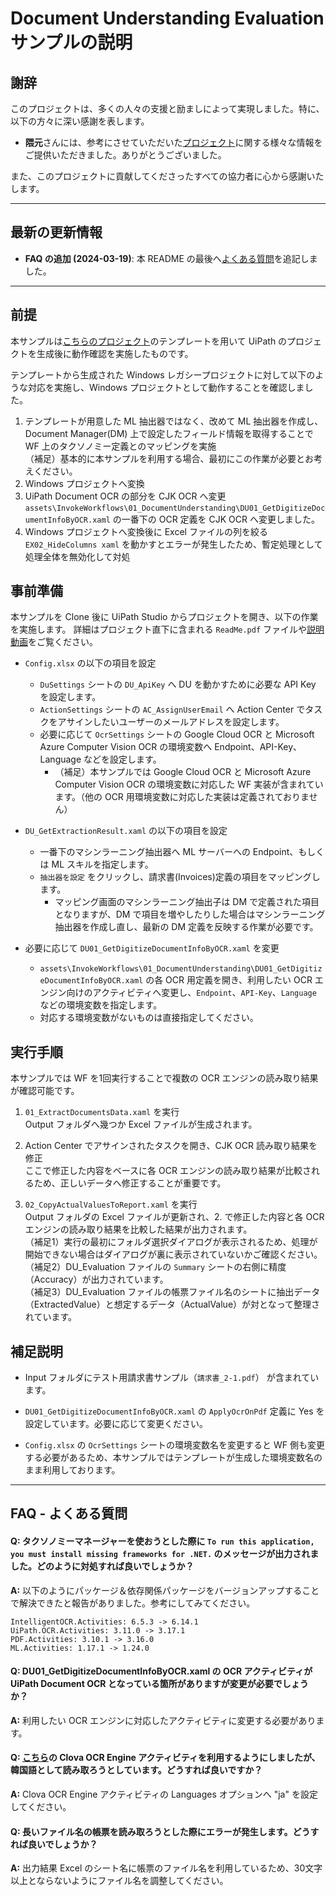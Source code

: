 # Document Understanding Evaluation サンプルの説明

## 謝辞

このプロジェクトは、多くの人々の支援と励ましによって実現しました。特に、以下の方々に深い感謝を表します。

- **隈元**さんには、参考にさせていただいた[プロジェクト](https://github.com/masaki-kumamoto/DocumentUnderstandingEvaluationTemplate)に関する様々な情報をご提供いただきました。ありがとうございました。

また、このプロジェクトに貢献してくださったすべての協力者に心から感謝いたします。

---

## 最新の更新情報

- **FAQ の追加 (2024-03-19)**: 本 README の最後へ[よくある質問](https://github.com/hnamaizawa/DocumentUnderstandingEvaluation?tab=readme-ov-file#faq---%E3%82%88%E3%81%8F%E3%81%82%E3%82%8B%E8%B3%AA%E5%95%8F)を追記しました。

---

## 前提
本サンプルは[こちらのプロジェクト](https://github.com/masaki-kumamoto/DocumentUnderstandingEvaluationTemplate)のテンプレートを用いて UiPath のプロジェクトを生成後に動作確認を実施したものです。

テンプレートから生成された Windows レガシープロジェクトに対して以下のような対応を実施し、Windows プロジェクトとして動作することを確認しました。

1. テンプレートが用意した ML 抽出器ではなく、改めて ML 抽出器を作成し、Document Manager(DM) 上で設定したフィールド情報を取得することで WF 上のタクソノミー定義とのマッピングを実施  
（補足）基本的に本サンプルを利用する場合、最初にこの作業が必要とお考えください。
2. Windows プロジェクトへ変換
3. UiPath Document OCR の部分を CJK OCR へ変更  
`assets\InvokeWorkflows\01_DocumentUnderstanding\DU01_GetDigitizeDocumentInfoByOCR.xaml` の一番下の OCR 定義を CJK OCR へ変更しました。
4. Windows プロジェクトへ変換後に Excel ファイルの列を絞る `EX02_HideColumns xaml` を動かすとエラーが発生したため、暫定処理として処理全体を無効化して対処

## 事前準備
本サンプルを Clone 後に UiPath Studio からプロジェクトを開き、以下の作業を実施します。
詳細はプロジェクト直下に含まれる `ReadMe.pdf` ファイルや[説明動画](https://www.youtube.com/watch?v=snEatRjWHjg)をご覧ください。

- `Config.xlsx` の以下の項目を設定
  - `DuSettings` シートの `DU_ApiKey` へ DU を動かすために必要な API Key を設定します。
  - `ActionSettings` シートの `AC_AssignUserEmail` へ Action Center でタスクをアサインしたいユーザーのメールアドレスを設定します。
  - 必要に応じて `OcrSettings` シートの Google Cloud OCR と Microsoft Azure Computer Vision OCR の環境変数へ Endpoint、API-Key、Language などを設定します。
    - （補足）本サンプルでは Google Cloud OCR と Microsoft Azure Computer Vision OCR の環境変数に対応した WF 実装が含まれています。（他の OCR 用環境変数に対応した実装は定義されておりません）

- `DU_GetExtractionResult.xaml` の以下の項目を設定
  - 一番下のマシンラーニング抽出器へ ML サーバーへの Endpoint、もしくは ML スキルを指定します。
  - `抽出器を設定` をクリックし、請求書(Invoices)定義の項目をマッピングします。  
    - マッピング画面のマシンラーニング抽出子は DM で定義された項目となりますが、DM で項目を増やしたりした場合はマシンラーニング抽出器を作成し直し、最新の DM 定義を反映する作業が必要です。

- 必要に応じて `DU01_GetDigitizeDocumentInfoByOCR.xaml` を変更
  - `assets\InvokeWorkflows\01_DocumentUnderstanding\DU01_GetDigitizeDocumentInfoByOCR.xaml` の各 OCR 用定義を開き、利用したい OCR エンジン向けのアクティビティへ変更し、`Endpoint`、`API-Key`、`Language` などの環境変数を指定します。
  - 対応する環境変数がないものは直接指定してください。

## 実行手順
本サンプルでは WF を1回実行することで複数の OCR エンジンの読み取り結果が確認可能です。

1. `01_ExtractDocumentsData.xaml` を実行  
Output フォルダへ幾つか Excel ファイルが生成されます。

2. Action Center でアサインされたタスクを開き、CJK OCR 読み取り結果を修正  
ここで修正した内容をベースに各 OCR エンジンの読み取り結果が比較されるため、正しいデータへ修正することが重要です。

3. `02_CopyActualValuesToReport.xaml` を実行  
Output フォルダの Excel ファイルが更新され、2. で修正した内容と各 OCR エンジンの読み取り結果を比較した結果が出力されます。  
（補足1）実行の最初にフォルダ選択ダイアログが表示されるため、処理が開始できない場合はダイアログが裏に表示されていないかご確認ください。  
（補足2）DU_Evaluation ファイルの `Summary` シートの右側に精度（Accuracy）が出力されています。  
（補足3）DU_Evaluation ファイルの帳票ファイル名のシートに抽出データ（ExtractedValue）と想定するデータ（ActualValue）が対となって整理されています。

## 補足説明

- Input フォルダにテスト用請求書サンプル（`請求書_2-1.pdf`） が含まれています。

- `DU01_GetDigitizeDocumentInfoByOCR.xaml` の `ApplyOcrOnPdf` 定義に Yes を設定しています。必要に応じて変更ください。

- `Config.xlsx` の `OcrSettings` シートの環境変数名を変更すると WF 側も変更する必要があるため、本サンプルではテンプレートが生成した環境変数名のまま利用しております。

---

## FAQ - よくある質問

#### Q: タクソノミーマネージャーを使おうとした際に `To run this application, you must install missing frameworks for .NET.` のメッセージが出力されました。どのように対処すれば良いでしょうか？
**A:** 以下のようにパッケージ＆依存関係パッケージをバージョンアップすることで解決できたと報告がありました。参考にしてみてください。
~~~
IntelligentOCR.Activities: 6.5.3 -> 6.14.1
UiPath.OCR.Activities: 3.11.0 -> 3.17.1
PDF.Activities: 3.10.1 -> 3.16.0
ML.Activities: 1.17.1 -> 1.24.0
~~~

#### Q: DU01_GetDigitizeDocumentInfoByOCR.xaml の OCR アクティビティが UiPath Document OCR となっている箇所がありますが変更が必要でしょうか？
**A:** 利用したい OCR エンジンに対応したアクティビティに変更する必要があります。  

  
#### Q: [こちら](https://github.com/hnamaizawa/Document-Processing-Code-Samples/blob/master/Samples/SampleActivities/Basic/OCR/ClovaOCREngine.cs)の Clova OCR Engine アクティビティを利用するようにしましたが、韓国語として読み取ろうとしています。どうすれば良いですか？
**A:** Clova OCR Engine アクティビティの Languages オプションへ "ja" を設定してください。  

  
#### Q: 長いファイル名の帳票を読み取ろうとした際にエラーが発生します。どうすれば良いでしょうか？
**A:** 出力結果 Excel のシート名に帳票のファイル名を利用しているため、30文字以上とならないようにファイル名を調整してください。  

  

  
  
